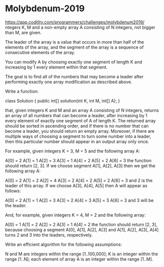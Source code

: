 # Molybdenum-2019
https://app.codility.com/programmers/challenges/molybdenum2019/
ntegers K, M and a non-empty array A consisting of N integers, not bigger than M, are given.

The leader of the array is a value that occurs in more than half of the elements of the array, and the segment of the array is a sequence of consecutive elements of the array.

You can modify A by choosing exactly one segment of length K and increasing by 1 every element within that segment.

The goal is to find all of the numbers that may become a leader after performing exactly one array modification as described above.

Write a function:

class Solution { public int[] solution(int K, int M, int[] A); }

that, given integers K and M and an array A consisting of N integers, returns an array of all numbers that can become a leader, after increasing by 1 every element of exactly one segment of A of length K. The returned array should be sorted in ascending order, and if there is no number that can become a leader, you should return an empty array. Moreover, if there are multiple ways of choosing a segment to turn some number into a leader, then this particular number should appear in an output array only once.

For example, given integers K = 3, M = 5 and the following array A:

  A[0] = 2
  A[1] = 1
  A[2] = 3
  A[3] = 1
  A[4] = 2
  A[5] = 2
  A[6] = 3
the function should return [2, 3]. If we choose segment A[1], A[2], A[3] then we get the following array A:

  A[0] = 2
  A[1] = 2
  A[2] = 4
  A[3] = 2
  A[4] = 2
  A[5] = 2
  A[6] = 3
and 2 is the leader of this array. If we choose A[3], A[4], A[5] then A will appear as follows:

  A[0] = 2
  A[1] = 1
  A[2] = 3
  A[3] = 2
  A[4] = 3
  A[5] = 3
  A[6] = 3
and 3 will be the leader.

And, for example, given integers K = 4, M = 2 and the following array:

  A[0] = 1
  A[1] = 2
  A[2] = 2
  A[3] = 1
  A[4] = 2
the function should return [2, 3], because choosing a segment A[0], A[1], A[2], A[3] and A[1], A[2], A[3], A[4] turns 2 and 3 into the leaders, respectively.

Write an efficient algorithm for the following assumptions:

N and M are integers within the range [1..100,000];
K is an integer within the range [1..N];
each element of array A is an integer within the range [1..M].
